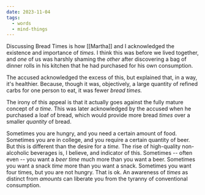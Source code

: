 ```yaml
---
date: 2023-11-04
tags:
  - words
  - mind-things
---
```

Discussing Bread Times is how [[Martha]] and I acknowledged the existence and importance of _times_. I think this was before we lived together, and _one_ of us was harshly shaming the _other_ after discovering a bag of dinner rolls in his kitchen that he had purchased for his own consumption.

The accused acknowledged the excess of this, but explained that, in a way, it's healthier. Because, though it was, objectively, a large quantity of refined carbs for one person to eat, it was fewer *bread times.*

The irony of this appeal is that it actually goes against the fully mature concept of *a time*. This was later acknowledged by the accused when he purchased a loaf of bread, which would provide more bread *times* over a smaller *quantity* of bread.

Sometimes you are hungry, and you need a certain amount of food. Sometimes you are in college, and you require a certain quantity of beer. But this is different than the desire for a *time.* The rise of high-quality non-alcoholic beverages is, I believe, and indicator of this. Sometimes -- often even -- you want a _beer time_ much more than you want a beer. Sometimes you want a snack _time_ more than you want a snack. Sometimes you want four times, but you are not hungry. That is ok. An awareness of _times_ as distinct from _amounts_ can liberate you from the tyranny of conventional consumption.